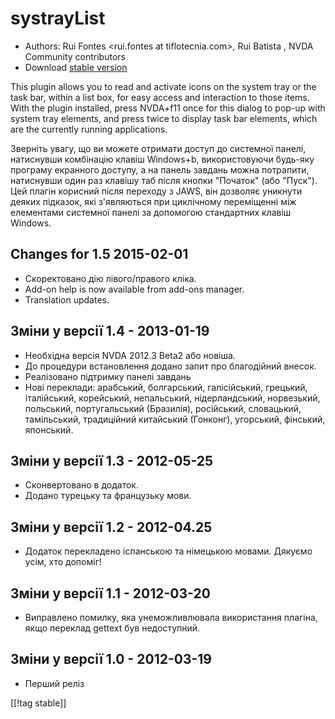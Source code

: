 # systrayList #

*   Authors: Rui Fontes <rui.fontes at tiflotecnia.com>, Rui Batista
    <ruiandrebatista at gmail.com>, NVDA Community contributors
*   Download [stable version][1]


This plugin allows you to read and activate icons on the system tray or the
task bar, within a list box, for easy access and interaction to those
items. With the plugin installed, press NVDA+f11 once for this dialog to
pop-up with system tray elements, and press twice to display task bar
elements, which are the currently running applications.

Зверніть увагу, що ви можете отримати доступ до системної панелі, натиснувши
комбінацію клавіш Windows+b, використовуючи будь-яку програму екранного
доступу, а на панель завдань можна потрапити, натиснувши один раз клавішу
таб після кнопки "Початок" (або "Пуск"). Цей плагін корисний після переходу
з JAWS, він дозволяє уникнути деяких підказок, які з'являються при
циклічному переміщенні між елементами системної панелі за допомогою
стандартних клавіш Windows.


## Changes for 1.5 2015-02-01 ##

* Скоректовано дію лівого/правого кліка.
* Add-on help is now available from add-ons manager.
* Translation updates.

## Зміни у версії 1.4 - 2013-01-19 ##

* Необхідна версія NVDA 2012.3 Beta2 або новіша.
* До процедури встановлення додано запит про благодійний внесок.
* Реалізовано підтримку панелі завдань
* Нові переклади: арабський, болгарський,  галісійський, грецький,
  італійський, корейський, непальський, нідерландський, норвезький,
  польський, португальський (Бразилія), російський, словацький, тамільський,
  традиційний китайський (Гонконг), угорський, фінський, японський.

## Зміни у версії 1.3 - 2012-05-25 ##

* Сконвертовано в додаток.
* Додано турецьку та французьку мови.

## Зміни у версії 1.2 - 2012-04.25 ##

* Додаток перекладено іспанською та німецькою мовами. Дякуємо усім, хто
  допоміг!

## Зміни у версії 1.1 - 2012-03-20 ##

* Виправлено помилку, яка унеможливлювала використання плагіна, якщо
  переклад gettext був недоступний.

## Зміни у версії 1.0 - 2012-03-19 ##

* Перший реліз


[[!tag stable]]

[1]: http://addons.nvda-project.org/files/get.php?file=st
